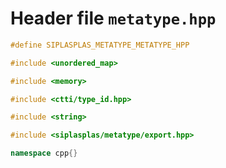 # Header file `metatype.hpp`

``` cpp
#define SIPLASPLAS_METATYPE_METATYPE_HPP 

#include <unordered_map>

#include <memory>

#include <ctti/type_id.hpp>

#include <string>

#include <siplasplas/metatype/export.hpp>

namespace cpp{}
```
